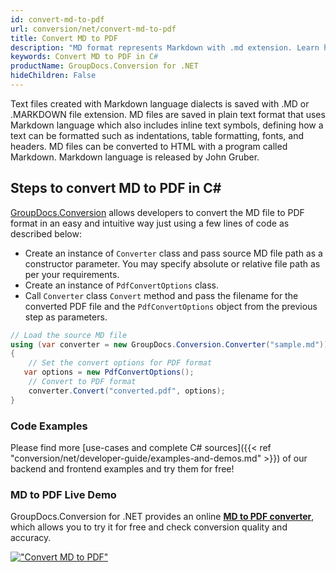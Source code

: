 ```yaml
---
id: convert-md-to-pdf
url: conversion/net/convert-md-to-pdf
title: Convert MD to PDF
description: "MD format represents Markdown with .md extension. Learn how to convert MD to PDF file programmatically in C# language using GroupDocs.Conversion for .NET library."
keywords: Convert MD to PDF in C#
productName: GroupDocs.Conversion for .NET
hideChildren: False
---
```


Text files created with Markdown language dialects is saved with .MD or .MARKDOWN file extension. MD files are saved in plain text format that uses Markdown language which also includes inline text symbols, defining how a text can be formatted such as indentations, table formatting, fonts, and headers.  MD files can be converted to HTML with a program called Markdown. Markdown language is released by John Gruber.

## Steps to convert MD to PDF in C#

[GroupDocs.Conversion](https://products.groupdocs.com/conversion/net) allows developers to convert the MD file to PDF format in an easy and intuitive way just using a few lines of code as described below:

* Create an instance of `Converter` class and pass source MD file path as a constructor parameter. You may specify absolute or relative file path as per your requirements. 
* Create an instance of `PdfConvertOptions` class.
* Call `Converter` class `Convert` method and pass the filename for the converted PDF file and the `PdfConvertOptions` object from the previous step as parameters.

```csharp
// Load the source MD file
using (var converter = new GroupDocs.Conversion.Converter("sample.md"))
{
    // Set the convert options for PDF format
   var options = new PdfConvertOptions();
    // Convert to PDF format
    converter.Convert("converted.pdf", options);
}
```

### Code Examples

Please find more [use-cases and complete C# sources]({{< ref "conversion/net/developer-guide/examples-and-demos.md" >}}) of our backend and frontend examples and try them for free!

### MD to PDF Live Demo

GroupDocs.Conversion for .NET provides an online [**MD to PDF converter**](https://products.groupdocs.app/conversion/md-to-pdf), which allows you to try it for free and check conversion quality and accuracy.

[!["Convert MD to PDF"](conversion/net/images/convert-to-pdf/convert-md-to-pdf.png)](https://products.groupdocs.app/conversion/md-to-pdf)
